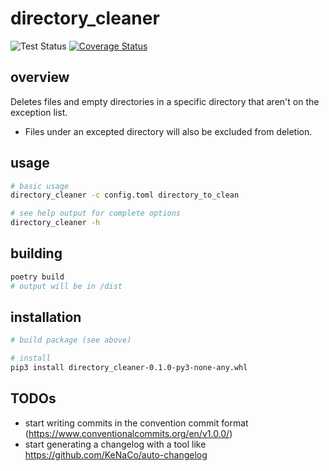 # directory_cleaner

![Test Status](https://github.com/aerickson/directory_cleaner/actions/workflows/main.yml/badge.svg)
[![Coverage Status](https://coveralls.io/repos/github/aerickson/directory_cleaner/badge.svg?branch=more_tests)](https://coveralls.io/github/aerickson/directory_cleaner?branch=more_tests)

## overview

Deletes files and empty directories in a specific directory that aren't on the exception list.

- Files under an excepted directory will also be excluded from deletion.

## usage

```bash
# basic usage
directory_cleaner -c config.toml directory_to_clean

# see help output for complete options
directory_cleaner -h
```

## building

```bash
poetry build
# output will be in /dist
```

## installation
```bash
# build package (see above)

# install
pip3 install directory_cleaner-0.1.0-py3-none-any.whl
```

## TODOs

- start writing commits in the convention commit format (https://www.conventionalcommits.org/en/v1.0.0/)
- start generating a changelog with a tool like https://github.com/KeNaCo/auto-changelog
